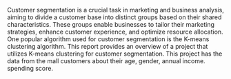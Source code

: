 Customer segmentation is a crucial task in marketing and business analysis, aiming to divide a customer base into distinct groups based on their shared characteristics. These groups enable businesses to tailor their marketing strategies, enhance customer experience, and optimize resource allocation. One popular algorithm used for customer segmentation is the K-means clustering algorithm. This report provides an overview of a project that utilizes K-means clustering for customer segmentation. This project has the data from the mall customers about their age, gender, annual income. spending score.
